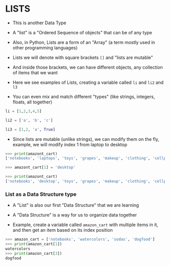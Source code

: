 # LISTS

- This is another Data Type
- A "list" is a "Ordered Sequence of objects" that can be of any type
- Also, in Python, Lists are a form of an "Array" (a term mostly used in other programming languages)

- Lists we will denote with square brackets `[]` and "lists are mutable"
- And inside those brackets, we can have different objects, any collection of items that we want

- Here we see examples of Lists, creating a variable called `li`  and `li2` and `l3` 
- You can even mix and match different "types" (like strings, integers, floats, all together)
```python
li = [1,2,3,4,5]

li2 = ['a', 'b', 'c']

li3 = [1,2, 'a', True]
```

- Since lists are mutable (unlike strings), we can modify them on the fly, example, we will modify index 1 from laptop to desktop
```python
>>> print(amazont_cart)
['notebooks', 'laptops', 'toys', 'grapes', 'makeup', 'clothing', 'cellphone']

>>> amazont_cart[1] = 'desktop'

>>> print(amazont_cart)
['notebooks', 'desktop', 'toys', 'grapes', 'makeup', 'clothing', 'cellphone']
```

### List as a Data Structure type

- A "List" is also our first "Data Structure" that we are learning
- A "Data Structure" is a way for us to organize data together

- Example, create a variable called `amazon_cart` with multiple items in it, and then get an item based on its index position
```python
>>> amazon_cart = ['notebooks', 'watercolors', 'sodas', 'dogfood']
>>> print(amazon_cart[1])
watercolors
>>> print(amazon_cart[3])
dogfood
```
